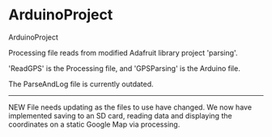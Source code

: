 # ArduinoProject
ArduinoProject

Processing file reads from modified Adafruit library project 'parsing'.

'ReadGPS' is the Processing file, and 'GPSParsing' is the Arduino file.

The ParseAndLog file is currently outdated.

------------------------------------------------------------------------------------------------------------------------------------------

NEW
File needs updating as the files to use have changed. We now have implemented saving to an SD card, reading data and displaying the coordinates on a static Google Map via processing.
